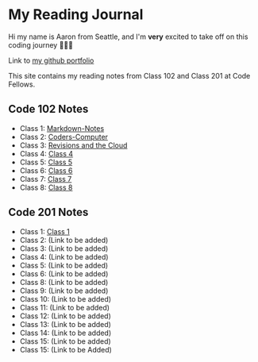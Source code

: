 # My Reading Journal

Hi my name is Aaron from Seattle, and I'm **very** excited to take off on this coding journey 🚀🚀🚀

Link to [my github portfolio](https://github.com/amcwustl)

This site contains my reading notes from Class 102 and Class 201 at Code Fellows.

## Code 102 Notes

- Class 1: [Markdown-Notes](Markdown-Notes.md)
- Class 2: [Coders-Computer](Coders-Computer.md)
- Class 3: [Revisions and the Cloud](Revisions-Cloud.md)
- Class 4: [Class 4](Class-4-102.md)
- Class 5: [Class 5](Class-5-102.md)
- Class 6: [Class 6](Class-6-102.md)
- Class 7: [Class 7](Class-7-102.md)
- Class 8: [Class 8](Class-8-102.md)

## Code 201 Notes

- Class 1: [Class 1](Class-1-201.md)
- Class 2: (Link to be added)
- Class 3: (Link to be added)
- Class 4: (Link to be added)
- Class 5: (Link to be added)
- Class 6: (Link to be added)
- Class 8: (Link to be added)
- Class 9: (Link to be added)
- Class 10: (Link to be added)
- Class 11: (Link to be added)
- Class 12: (Link to be added)
- Class 13: (Link to be added)
- Class 14: (Link to be added)
- Class 15: (Link to be added)
- Class 15: (Link to be Added)
